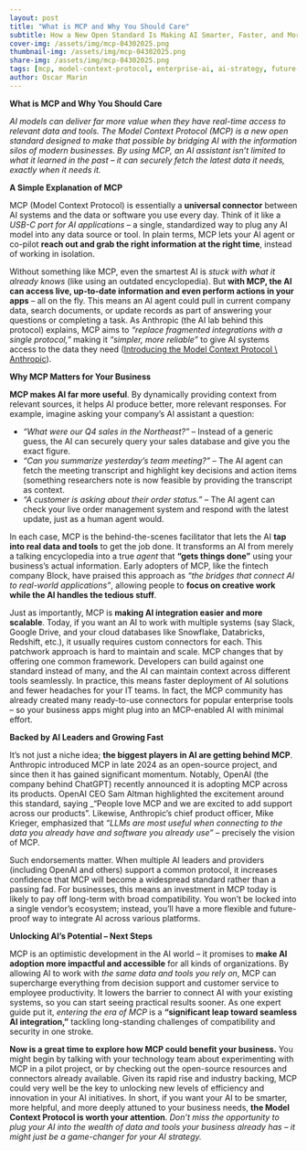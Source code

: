```yaml
---
layout: post
title: "What is MCP and Why You Should Care"
subtitle: How a New Open Standard Is Making AI Smarter, Faster, and More Useful.
cover-img: /assets/img/mcp-04302025.png
thumbnail-img: /assets/img/mcp-04302025.png
share-img: /assets/img/mcp-04302025.png
tags: [mcp, model-context-protocol, enterprise-ai, ai-strategy, future-of-work]
author: Oscar Marin
---
```


**What is MCP and Why You Should Care**

_AI models can deliver far more value when they have real-time access to relevant data and tools. The Model Context Protocol (MCP) is a new open standard designed to make that possible by bridging AI with the information silos of modern businesses. By using MCP, an AI assistant isn’t limited to what it learned in the past – it can securely fetch the latest data it needs, exactly when it needs it._

**A Simple Explanation of MCP**

MCP (Model Context Protocol) is essentially a **universal connector** between AI systems and the data or software you use every day. Think of it like a _USB-C port for AI applications_ – a single, standardized way to plug any AI model into any data source or tool. In plain terms, MCP lets your AI agent or co-pilot **reach out and grab the right information at the right time**, instead of working in isolation.

Without something like MCP, even the smartest AI is _stuck with what it already knows_ (like using an outdated encyclopedia). But **with MCP, the AI can access live, up-to-date information and even perform actions in your apps** – all on the fly. This means an AI agent could pull in current company data, search documents, or update records as part of answering your questions or completing a task. As Anthropic (the AI lab behind this protocol) explains, MCP aims to _“replace fragmented integrations with a single protocol,”_ making it _“simpler, more reliable”_ to give AI systems access to the data they need ([Introducing the Model Context Protocol \\ Anthropic](https://www.anthropic.com/news/model-context-protocol#:~:text=MCP%20addresses%20this%20challenge,to%20the%20data%20they%20need)).

**Why MCP Matters for Your Business**

**MCP makes AI far more useful**. By dynamically providing context from relevant sources, it helps AI produce better, more relevant responses. For example, imagine asking your company’s AI assistant a question:

- _“What were our Q4 sales in the Northeast?”_ – Instead of a generic guess, the AI can securely query your sales database and give you the exact figure.
- _“Can you summarize yesterday’s team meeting?”_ – The AI agent can fetch the meeting transcript and highlight key decisions and action items (something researchers note is now feasible by providing the transcript as context.
- _“A customer is asking about their order status.”_ – The AI agent can check your live order management system and respond with the latest update, just as a human agent would.

In each case, MCP is the behind-the-scenes facilitator that lets the AI **tap into real data and tools** to get the job done. It transforms an AI from merely a talking encyclopedia into a true _agent_ that **“gets things done”** using your business’s actual information. Early adopters of MCP, like the fintech company Block, have praised this approach as _“the bridges that connect AI to real-world applications”_, allowing people to **focus on creative work while the AI handles the tedious stuff**.

Just as importantly, MCP is **making AI integration easier and more scalable**. Today, if you want an AI to work with multiple systems (say Slack, Google Drive, and your cloud databases like Snowflake, Databricks, Redshift, etc.), it usually requires custom connectors for each. This patchwork approach is hard to maintain and scale. MCP changes that by offering one common framework. Developers can build against one standard instead of many, and the AI can maintain context across different tools seamlessly. In practice, this means faster deployment of AI solutions and fewer headaches for your IT teams. In fact, the MCP community has already created many ready-to-use connectors for popular enterprise tools – so your business apps might plug into an MCP-enabled AI with minimal effort.

**Backed by AI Leaders and Growing Fast**

It’s not just a niche idea; **the biggest players in AI are getting behind MCP**. Anthropic introduced MCP in late 2024 as an open-source project, and since then it has gained significant momentum. Notably, OpenAI (the company behind ChatGPT) recently announced it is adopting MCP across its products. OpenAI CEO Sam Altman highlighted the excitement around this standard, saying _“People love MCP and we are excited to add support across our products”. Likewise, Anthropic’s chief product officer, Mike Krieger, emphasized that _“LLMs are most useful when connecting to the data you already have and software you already use”_ – precisely the vision of MCP.

Such endorsements matter. When multiple AI leaders and providers (including OpenAI and others) support a common protocol, it increases confidence that MCP will become a widespread standard rather than a passing fad. For businesses, this means an investment in MCP today is likely to pay off long-term with broad compatibility. You won’t be locked into a single vendor’s ecosystem; instead, you’ll have a more flexible and future-proof way to integrate AI across various platforms.

**Unlocking AI’s Potential – Next Steps**

MCP is an optimistic development in the AI world – it promises to **make AI adoption more impactful and accessible** for all kinds of organizations. By allowing AI to work with _the same data and tools you rely on_, MCP can supercharge everything from decision support and customer service to employee productivity. It lowers the barrier to connect AI with your existing systems, so you can start seeing practical results sooner. As one expert guide put it, _entering the era of MCP_ is a **“significant leap toward seamless AI integration,”** tackling long-standing challenges of compatibility and security in one stroke.

**Now is a great time to explore how MCP could benefit your business.** You might begin by talking with your technology team about experimenting with MCP in a pilot project, or by checking out the open-source resources and connectors already available. Given its rapid rise and industry backing, MCP could very well be the key to unlocking new levels of efficiency and innovation in your AI initiatives. In short, if you want your AI to be smarter, more helpful, and more deeply attuned to your business needs, **the Model Context Protocol is worth your attention**. _Don’t miss the opportunity to plug your AI into the wealth of data and tools your business already has – it might just be a game-changer for your AI strategy._